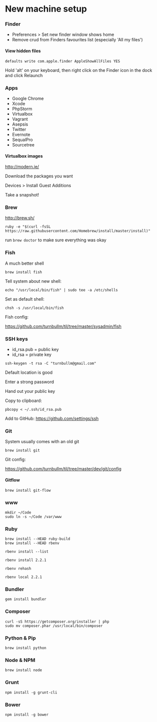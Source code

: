 New machine setup
=================

### Finder

- Preferences > Set new finder window shows home
- Remove crud from Finders favourites list (especially 'All my files')

#### View hidden files

```
defaults write com.apple.finder AppleShowAllFiles YES
```

Hold 'alt' on your keyboard, then right click on the Finder icon in the dock and click Relaunch

### Apps

- Google Chrome
- Xcode
- PhpStorm
- Virtualbox
- Vagrant
- Asepsis 
- Twitter
- Evernote
- SequalPro
- Sourcetree

#### Virtualbox images

http://modern.ie/

Download the packages you want

Devices > Install Guest Additions

Take a snapshot!

### Brew

http://brew.sh/

```
ruby -e "$(curl -fsSL https://raw.githubusercontent.com/Homebrew/install/master/install)"
```

run `brew doctor` to make sure everything was okay

### Fish

A much better shell

```
brew install fish
```

Tell system about new shell:

```
echo "/usr/local/bin/fish" | sudo tee -a /etc/shells
```

Set as default shell:

```
chsh -s /usr/local/bin/fish
```

Fish config:

https://github.com/turnbullm/til/tree/master/sysadmin/fish

### SSH keys

- id_rsa.pub = public key
- id_rsa = private key

```
ssh-keygen -t rsa -C "turnbullm@gmail.com"
```

Default location is good

Enter a strong password

Hand out your public key

Copy to clipboard:

```
pbcopy < ~/.ssh/id_rsa.pub
```

Add to GitHub: https://github.com/settings/ssh

### Git

System usually comes with an old git

```
brew install git
```

Git config:

https://github.com/turnbullm/til/tree/master/dev/git/config

#### Gitflow

```
brew install git-flow
```

### www

```
mkdir ~/Code
sudo ln -s ~/Code /var/www
```

### Ruby

```
brew install --HEAD ruby-build
brew install --HEAD rbenv

rbenv install --list

rbenv install 2.2.1

rbenv rehash

rbenv local 2.2.1
```

### Bundler

```
gem install bundler
```

### Composer

```
curl -sS https://getcomposer.org/installer | php
sudo mv composer.phar /usr/local/bin/composer
```

### Python & Pip

```
brew install python
```

### Node & NPM

```
brew install node
```

### Grunt

```
npm install -g grunt-cli
```

### Bower

```
npm install -g bower
```
